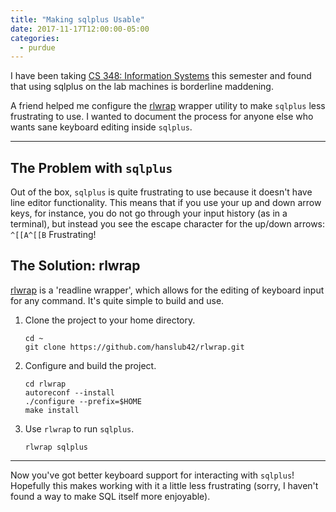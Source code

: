 ```yaml
---
title: "Making sqlplus Usable"
date: 2017-11-17T12:00:00-05:00
categories:
  - purdue
---
```


I have been taking [CS 348: Information Systems](https://selfservice.mypurdue.purdue.edu/prod/bwckctlg.p_disp_course_detail?cat_term_in=201820&subj_code_in=CS&crse_numb_in=34800) this semester and found that using sqlplus on the lab machines is borderline maddening.

A friend helped me configure the [rlwrap](https://github.com/hanslub42/rlwrap) wrapper utility to make `sqlplus` less frustrating to use. I wanted to document the process for anyone else who wants sane keyboard editing inside `sqlplus`.

---

## The Problem with `sqlplus`
Out of the box, `sqlplus` is quite frustrating to use because it doesn't have line editor functionality. This means that if you use your up and down arrow keys, for instance, you do not go through your input history (as in a terminal), but instead you see the escape character for the up/down arrows: `^[[A^[[B` Frustrating!

## The Solution: rlwrap
[rlwrap](https://github.com/hanslub42/rlwrap) is a 'readline wrapper', which allows for the editing of keyboard input for any command. It's quite simple to build and use.

1. Clone the project to your home directory.

    ```
    cd ~
    git clone https://github.com/hanslub42/rlwrap.git
    ```

2. Configure and build the project.

    ```
    cd rlwrap
    autoreconf --install
    ./configure --prefix=$HOME
    make install
    ```

3. Use `rlwrap` to run `sqlplus`.

    ```
    rlwrap sqlplus
    ```

---

Now you've got better keyboard support for interacting with `sqlplus`! Hopefully this makes working with it a little less frustrating (sorry, I haven't found a way to make SQL itself more enjoyable).
